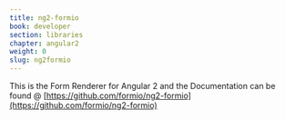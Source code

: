 ```yaml
---
title: ng2-formio
book: developer
section: libraries
chapter: angular2
weight: 0
slug: ng2formio
---
```

This is the Form Renderer for Angular 2 and the Documentation can be found @ [https://github.com/formio/ng2-formio](https://github.com/formio/ng2-formio)
